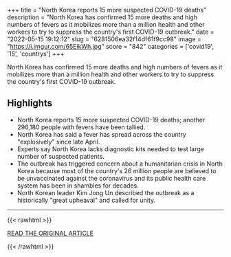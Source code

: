 +++
title = "North Korea reports 15 more suspected COVID-19 deaths"
description = "North Korea has confirmed 15 more deaths and high numbers of fevers as it mobilizes more than a million health and other workers to try to suppress the country's first COVID-19 outbreak."
date = "2022-05-15 19:12:12"
slug = "6281506ea32f14df61f9cc98"
image = "https://i.imgur.com/65EikWh.jpg"
score = "842"
categories = ['covid19', '15', 'countrys']
+++

North Korea has confirmed 15 more deaths and high numbers of fevers as it mobilizes more than a million health and other workers to try to suppress the country's first COVID-19 outbreak.

## Highlights

- North Korea reports 15 more suspected COVID-19 deaths; another 296,180 people with fevers have been tallied.
- North Korea has said a fever has spread across the country "explosively" since late April.
- Experts say North Korea lacks diagnostic kits needed to test large number of suspected patients.
- The outbreak has triggered concern about a humanitarian crisis in North Korea because most of the country's 26 million people are believed to be unvaccinated against the coronavirus and its public health care system has been in shambles for decades.
- North Korean leader Kim Jong Un described the outbreak as a historically "great upheaval" and called for unity.

---

{{< rawhtml >}}
  <p class="article-category">
    <a target="_blank" href="https://www.npr.org/2022/05/15/1098998910/north-korea-reports-15-more-suspected-covid-19-deaths">READ THE ORIGINAL ARTICLE</a>
  </p>
{{< /rawhtml >}}
